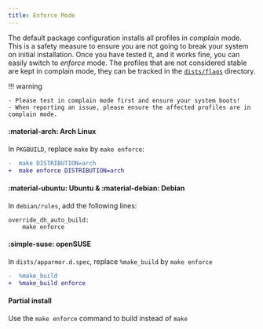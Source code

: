 ```yaml
---
title: Enforce Mode
---
```


The default package configuration installs all profiles in *complain* mode. This is a safety measure to ensure you are not going to break your system on initial installation. Once you have tested it, and it works fine, you can easily switch to *enforce* mode. The profiles that are not considered stable are kept in complain mode, they can be tracked in the [`dists/flags`](https://github.com/roddhjav/apparmor.d/tree/main/dists/flags) directory.

!!! warning

    - Please test in complain mode first and ensure your system boots!
    - When reporting an issue, please ensure the affected profiles are in complain mode.


#### :material-arch: Arch Linux

In `PKGBUILD`, replace `make` by `make enforce`:
```diff
-  make DISTRIBUTION=arch
+  make enforce DISTRIBUTION=arch
```

#### :material-ubuntu: Ubuntu & :material-debian: Debian

In `debian/rules`, add the following lines:

```make
override_dh_auto_build:
	make enforce
```

#### :simple-suse: openSUSE

In `dists/apparmor.d.spec`, replace `%make_build` by `make enforce`
```diff
-  %make_build
+  %make_build enforce
```

#### Partial install

Use the `make enforce` command to build instead of `make`
